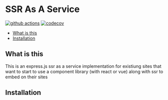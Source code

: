 # SSR As A Service

[![github actions](https://github.com/maniator/ssr-aas/workflows/CI/badge.svg)](https://github.com/maniator/ssr-aas/actions)
[![codecov](https://codecov.io/gh/maniator/ssr-aas/branch/main/graph/badge.svg?token=3VZ9D3FL64)](https://codecov.io/gh/maniator/ssr-aas)

<!-- START doctoc generated TOC please keep comment here to allow auto update -->
<!-- DON'T EDIT THIS SECTION, INSTEAD RE-RUN doctoc TO UPDATE -->


- [What is this](#what-is-this)
- [Installation](#installation)

<!-- END doctoc generated TOC please keep comment here to allow auto update -->

## What is this

This is an express.js ssr as a service implementation for existiung sites that want to start to use a component library (with react or vue) along with ssr to embed on their sites


## Installation
